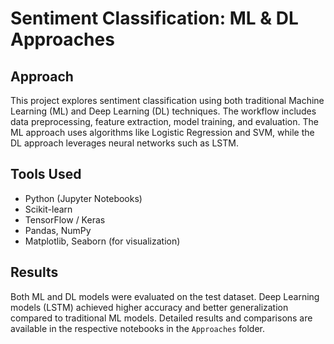 # Sentiment Classification: ML & DL Approaches

## Approach
This project explores sentiment classification using both traditional Machine Learning (ML) and Deep Learning (DL) techniques. The workflow includes data preprocessing, feature extraction, model training, and evaluation. The ML approach uses algorithms like Logistic Regression and SVM, while the DL approach leverages neural networks such as LSTM.

## Tools Used
- Python (Jupyter Notebooks)
- Scikit-learn
- TensorFlow / Keras
- Pandas, NumPy
- Matplotlib, Seaborn (for visualization)

## Results
Both ML and DL models were evaluated on the test dataset. Deep Learning models (LSTM) achieved higher accuracy and better generalization compared to traditional ML models. Detailed results and comparisons are available in the respective notebooks in the `Approaches` folder.